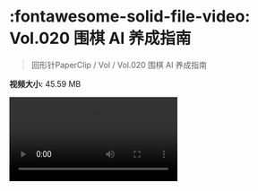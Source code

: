 # :fontawesome-solid-file-video: Vol.020 围棋 AI 养成指南

> 回形针PaperClip / Vol / Vol.020 围棋 AI 养成指南

**视频大小**: 45.59 MB

<div class="video"><video src="https://file.hsyhx.top/archive/回形针PaperClip/Vol/Vol.020 围棋 AI 养成指南.mp4" controls preload>🤔 您的浏览器不支持 video 标签</video></div>